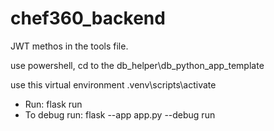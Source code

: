 # chef360_backend



JWT methos in the tools file.

use powershell, cd to the db_helper\db_python_app_template

use this virtual environment
.venv\scripts\activate


- Run:
	flask run			
- To debug run:
	flask --app app.py --debug run
